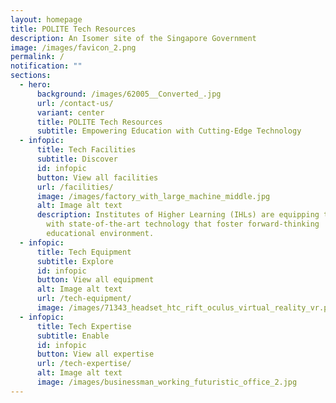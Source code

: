 ```yaml
---
layout: homepage
title: POLITE Tech Resources
description: An Isomer site of the Singapore Government
image: /images/favicon_2.png
permalink: /
notification: ""
sections:
  - hero:
      background: /images/62005__Converted_.jpg
      url: /contact-us/
      variant: center
      title: POLITE Tech Resources
      subtitle: Empowering Education with Cutting-Edge Technology
  - infopic:
      title: Tech Facilities
      subtitle: Discover
      id: infopic
      button: View all facilities
      url: /facilities/
      image: /images/factory_with_large_machine_middle.jpg
      alt: Image alt text
      description: Institutes of Higher Learning (IHLs) are equipping their campuses
        with state-of-the-art technology that foster forward-thinking
        educational environment.
  - infopic:
      title: Tech Equipment
      subtitle: Explore
      id: infopic
      button: View all equipment
      alt: Image alt text
      url: /tech-equipment/
      image: /images/71343_headset_htc_rift_oculus_virtual_reality_vr.png
  - infopic:
      title: Tech Expertise
      subtitle: Enable
      id: infopic
      button: View all expertise
      url: /tech-expertise/
      alt: Image alt text
      image: /images/businessman_working_futuristic_office_2.jpg
---
```

